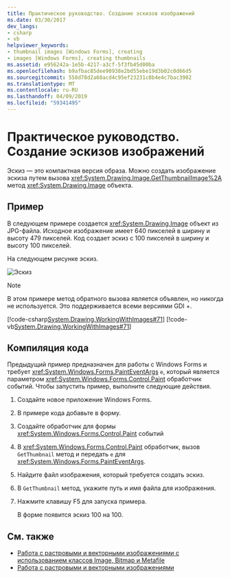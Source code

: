 ```yaml
---
title: Практическое руководство. Создание эскизов изображений
ms.date: 03/30/2017
dev_langs:
- csharp
- vb
helpviewer_keywords:
- thumbnail images [Windows Forms], creating
- images [Windows Forms], creating thumbnails
ms.assetid: e956242a-1e5b-4217-a3cf-5f3fb45d00ba
ms.openlocfilehash: b9afbac85dee90938e2bd55ebe19d3b02c0d66d5
ms.sourcegitcommit: 558d78d2a68acd4c95ef23231c8b4e4c7bac3902
ms.translationtype: MT
ms.contentlocale: ru-RU
ms.lasthandoff: 04/09/2019
ms.locfileid: "59341495"
---
```

# <a name="how-to-create-thumbnail-images"></a>Практическое руководство. Создание эскизов изображений
Эскиз — это компактная версия образа. Можно создать изображение эскиза путем вызова <xref:System.Drawing.Image.GetThumbnailImage%2A> метод <xref:System.Drawing.Image> объекта.  
  
## <a name="example"></a>Пример  
 В следующем примере создается <xref:System.Drawing.Image> объект из JPG-файла. Исходное изображение имеет 640 пикселей в ширину и высоту 479 пикселей. Код создает эскиз с 100 пикселей в ширину и высоту 100 пикселей.  
  
 На следующем рисунке эскиз.  
  
 ![Эскиз](./media/thumbnail1.png "Thumbnail1")  
  
> [!NOTE]
>  В этом примере метод обратного вызова является объявлен, но никогда не используется. Это поддерживается всеми версиями GDI +.  
  
 [!code-csharp[System.Drawing.WorkingWithImages#71](~/samples/snippets/csharp/VS_Snippets_Winforms/System.Drawing.WorkingWithImages/CS/Class1.cs#71)]
 [!code-vb[System.Drawing.WorkingWithImages#71](~/samples/snippets/visualbasic/VS_Snippets_Winforms/System.Drawing.WorkingWithImages/VB/Class1.vb#71)]  
  
## <a name="compiling-the-code"></a>Компиляция кода  
 Предыдущий пример предназначен для работы с Windows Forms и требует <xref:System.Windows.Forms.PaintEventArgs> `e`, который является параметром <xref:System.Windows.Forms.Control.Paint> обработчик событий. Чтобы запустить пример, выполните следующие действия.  
  
1. Создайте новое приложение Windows Forms.  
  
2. В примере кода добавьте в форму.  
  
3. Создайте обработчик для формы <xref:System.Windows.Forms.Control.Paint> событий  
  
4. В <xref:System.Windows.Forms.Control.Paint> обработчик, вызов `GetThumbnail` метод и передать `e` для <xref:System.Windows.Forms.PaintEventArgs>.  
  
5. Найдите файл изображения, который требуется создать эскиз.  
  
6. В `GetThumbnail` метод, укажите путь и имя файла для изображения.  
  
7. Нажмите клавишу F5 для запуска примера.  
  
     В форме появится эскиз 100 на 100.  
  
## <a name="see-also"></a>См. также

- [Работа с растровыми и векторными изображениями с использованием классов Image, Bitmap и Metafile](images-bitmaps-and-metafiles.md)
- [Работа с растровыми и векторными изображениями](working-with-images-bitmaps-icons-and-metafiles.md)
